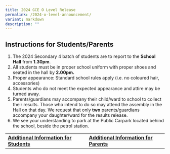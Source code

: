 ```yaml
---
title: 2024 GCE O Level Release
permalink: /2024-o-level-announcement/
variant: markdown
description: ""
---
```

<h2>Instructions for Students/Parents</h2>
<ol>
	<li>The 2024 Secondary 4 batch of students are to report to the <b>School Hall</b> from <b>1.30pm</b>.</li>
	<li>All students must be in proper school uniform with proper shoes and seated in the hall by <b>2.00pm.</b></li>
	<li>Proper appearance: Standard school rules apply (i.e. no coloured hair, accessories)</li>
	<li>Students who do not meet the expected appearance and attire may be turned away. </li>
	<li>Parents/guardians may accompany their child/ward to school to collect their results. Those who intend to do so may attend the assembly in the Hall on that day. We request that only <b>two</b> parents/guardians accompany your daughter/ward for the results release.</li>
		<li>We see your understanding to park at the Public Carpark located behind the school, beside the petrol station.</li>
	</ol>
	
<table>
	<tbody>
		<tr>
			<td>
				<b><a href="https://go.gov.sg/tkgs-infoforstud" target="_blank" rel="noopener">Additional Information for Students</a>
				</b>
			</td>
			<td>
				<b><a href="https://go.gov.sg/tkgs-infoforparents" target="_blank" rel="noopener">Additional Information for Parents</a></b>
			</td>
		</tr>
	</tbody>
</table>